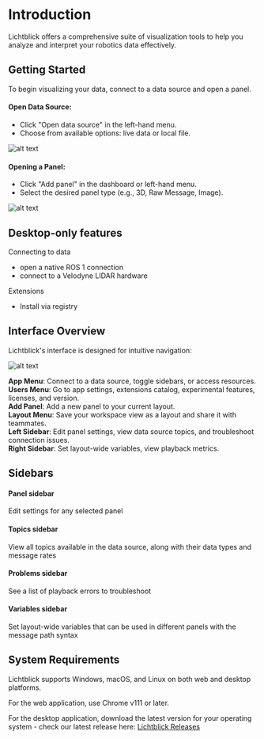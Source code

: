 # Introduction

Lichtblick offers a comprehensive suite of visualization tools to help you analyze and interpret your robotics data effectively.

## Getting Started

To begin visualizing your data, connect to a data source and open a panel.

#### Open Data Source:

- Click "Open data source" in the left-hand menu.
- Choose from available options: live data or local file.

![alt text](/images/open-file.png)

#### Opening a Panel:

- Click "Add panel" in the dashboard or left-hand menu.
- Select the desired panel type (e.g., 3D, Raw Message, Image).

![alt text](/images/add-panel.png)

## Desktop-only features

Connecting to data

- open a native ROS 1 connection
- connect to a Velodyne LIDAR hardware

Extensions

- Install via registry

## Interface Overview

Lichtblick's interface is designed for intuitive navigation:

![alt text](/images/instructions-workspace.png)

**App Menu**: Connect to a data source, toggle sidebars, or access resources.<br>
**Users Menu**: Go to app settings, extensions catalog, experimental features, licenses, and version. <br>
**Add Panel**: Add a new panel to your current layout.<br>
**Layout Menu**: Save your workspace view as a layout and share it with teammates.<br>
**Left Sidebar**: Edit panel settings, view data source topics, and troubleshoot connection issues.<br>
**Right Sidebar**: Set layout-wide variables, view playback metrics.<br>

## Sidebars

#### Panel sidebar

Edit settings for any selected panel

#### Topics sidebar

View all topics available in the data source, along with their data types and message rates

#### Problems sidebar

See a list of playback errors to troubleshoot

#### Variables sidebar

Set layout-wide variables that can be used in different panels with the message path syntax

## System Requirements

Lichtblick supports Windows, macOS, and Linux on both web and desktop platforms.

For the web application, use Chrome v111 or later.

For the desktop application, download the latest version for your operating system - check our latest release here: [Lichtblick Releases](https://github.com/Lichtblick-Suite/lichtblick/releases)
